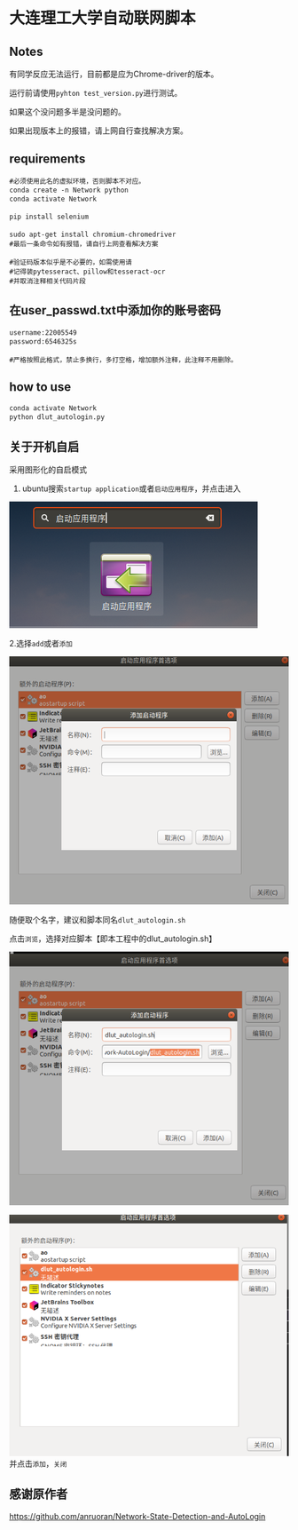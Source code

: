 # 大连理工大学自动联网脚本
## Notes
有同学反应无法运行，目前都是应为Chrome-driver的版本。

运行前请使用`pyhton test_version.py`进行测试。

如果这个没问题多半是没问题的。

如果出现版本上的报错，请上网自行查找解决方案。

## requirements
```shell
#必须使用此名的虚拟环境，否则脚本不对应。
conda create -n Network python
conda activate Network

pip install selenium

sudo apt-get install chromium-chromedriver
#最后一条命令如有报错，请自行上网查看解决方案

#验证码版本似乎是不必要的，如需使用请
#记得装pytesseract、pillow和tesseract-ocr
#并取消注释相关代码片段
```
## 在user_passwd.txt中添加你的账号密码
```text
username:22005549
password:6546325s

#严格按照此格式，禁止多换行，多打空格，增加额外注释，此注释不用删除。
```

## how to use
```shell
conda activate Network
python dlut_autologin.py
```

## 关于开机自启
采用图形化的自启模式

1. ubuntu搜索`startup application`或者`启动应用程序`，并点击进入

![img_1.png](img_1.png)

2.选择`add`或者`添加`

![img.png](img.png)

随便取个名字，建议和脚本同名`dlut_autologin.sh`

点击`浏览`，选择对应脚本【即本工程中的dlut_autologin.sh】

![img_2.png](img_2.png)

![img_3.png](img_3.png)
并点击`添加`，`关闭`
## 感谢原作者
https://github.com/anruoran/Network-State-Detection-and-AutoLogin
